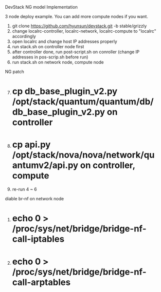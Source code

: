 DevStack NG model Implementation

3 node deploy example. You can add more compute nodes if you want.

1. git clone https://github.com/hyunsun/devstack.git -b stable/grizzly
2. change localrc-controller, localrc-network, localrc-compute to "localrc" accordingly
3. open localrc and change host IP addresses properly
4. run stack.sh on controller node first
5. after controller done, run post-script.sh on conroller (change IP addresses in pos-scrip.sh before run)
6. run stack.sh on network node, compute node 

NG patch

7. # cp db_base_plugin_v2.py /opt/stack/quantum/quantum/db/db_base_plugin_v2.py on controller
8. # cp api.py /opt/stack/nova/nova/network/quantumv2/api.py on controller, compute
9. re-run 4 ~ 6

diable br-nf on network node

1. # echo 0 > /proc/sys/net/bridge/bridge-nf-call-iptables
2. # echo 0 > /proc/sys/net/bridge/bridge-nf-call-arptables
